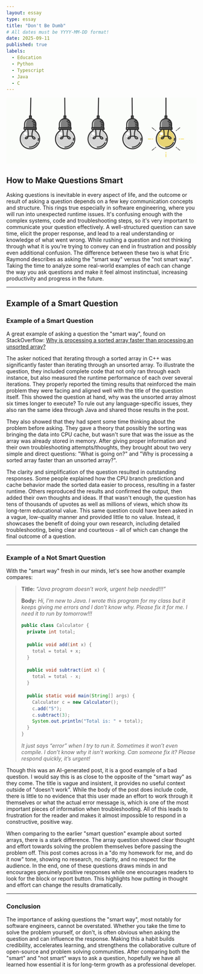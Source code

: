 ```yaml
---
layout: essay
type: essay
title: "Don't Be Dumb"
# All dates must be YYYY-MM-DD format!
date: 2025-09-11
published: true
labels:
  - Education
  - Python
  - Typescript
  - Java
  - C
---
```



<div class="essay-page">
  <img src="../img/essays/lightbulbs3.jpg" class="essay-header-img" alt="Light Bulbs">
</div>

<div class="text-center">
  <h2> How to Make Questions Smart </h2>
</div>

Asking questions is inevitable in every aspect of life, and the outcome or result of asking a question depends on a few key communication concepts and structure. This rings true especially in software engineering, where you will run into unexpected runtime issues. It's confusing enough with the complex systems, code and troubleshooting steps, so it's very important to communicate your question effectively. A well-structured question can save time, elicit the proper response, and lead to a real understanding or knowledge of what went wrong. While rushing a question and not thinking through what it is you're trying to convey can end in frustration and possibly even additional confusion. The difference between these two is what Eric Raymond describes as asking the "smart way" versus the "not smart way". Taking the time to analyze some real-world examples of each can change the way you ask questions and make it feel almost instinctual, increasing productivity and progress in the future.

---

<div class="text-center">
  <h2> Example of a Smart Question </h2>
</div>

### Example of a Smart Question

A great example of asking a question the "smart way", found on StackOverflow: [Why is processing a sorted array faster than processing an unsorted array?](https://stackoverflow.com/questions/11227809/why-is-processing-a-sorted-array-faster-than-processing-an-unsorted-array)

The asker noticed that iterating through a sorted array in C++ was significantly faster than iterating through an unsorted array. To illustrate the question, they included complete code that not only ran through each instance, but also measured the runtime performance of each over several iterations. They properly reported the timing results that reinforced the main problem they were facing and aligned well with the title of the question itself. This showed the question at hand, why was the unsorted array almost six times longer to execute? To rule out any language-specific issues, they also ran the same idea through Java and shared those results in the post.

They also showed that they had spent some time thinking about the problem before asking. They gave a theory that possibly the sorting was bringing the data into CPU cache, but wasn't sure that was the issue as the array was already stored in memory. After giving proper information and their own troubleshooting attempts/thoughts, they brought about two very simple and direct questions: "What is going on?" and "Why is processing a sorted array faster than an unsorted array?".

The clarity and simplification of the question resulted in outstanding responses. Some people explained how the CPU branch prediction and cache behavior made the sorted data easier to process, resulting in a faster runtime. Others reproduced the results and confirmed the output, then added their own thoughts and ideas. If that wasn't enough, the question has tens of thousands of upvotes as well as millions of views, which show its long-term educational value. This same question could have been asked in a vague, low-quality manner and provided little to no value. Instead, it showcases the benefit of doing your own research, including detailed troubleshooting, being clear and courteous - all of which can change the final outcome of a question.

---

### Example of a Not Smart Question

With the "smart way" fresh in our minds, let's see how another example compares:

> **Title:** *“Java program doesn’t work, urgent help needed!!!”*  
>   
> **Body:** 
> *Hi, I’m new to Java. I wrote this program for my class but it keeps giving me errors and I don’t know why. Please fix it for me. I need it to run by tomorrow!!!*
>   
> ```java
> public class Calculator {
>   private int total;
> 
>   public void add(int x) {
>     total = total + x;
>   }
> 
>   public void subtract(int x) {
>     total = total - x;
>   }
> 
>   public static void main(String[] args) {
>     Calculator c = new Calculator();
>     c.add("5");
>     c.subtract(3);
>     System.out.println("Total is: " + total);
>   }
> }
> ```
>   
> *It just says “error” when I try to run it. Sometimes it won’t even compile. I don’t know why it isn’t working. Can someone fix it? Please respond quickly, it’s urgent!*

Though this was an AI-generated post, it is a good example of a bad question. I would say this is as close to the opposite of the "smart way" as they come. The title is vague and insistent, it provides no useful context outside of "doesn't work". While the body of the post does include code, there is little to no evidence that this user made an effort to work through it themselves or what the actual error message is, which is one of the most important pieces of information when troubleshooting. All of this leads to frustration for the reader and makes it almost impossible to respond in a constructive, positive way.

When comparing to the earlier "smart question" example about sorted arrays, there is a stark difference. The array question showed clear thought and effort towards solving the problem themselves before passing the problem off. This post comes across in a "do my homework for me, and do it now" tone, showing no research, no clarity, and no respect for the audience. In the end, one of these questions draws minds in and encourages genuinely positive responses while one encourages readers to look for the block or report button. This highlights how putting in thought and effort can change the results dramatically.

---

### Conclusion

The importance of asking questions the "smart way", most notably for software engineers, cannot be overstated. Whether you take the time to solve the problem yourself, or don't, is often obvious when asking the question and can influence the response. Making this a habit builds credibility, accelerates learning, and strengthens the collaborative culture of open-source and problem solving communities. After comparing both the "smart" and "not smart" ways to ask a question, hopefully we have all learned how essential it is for long-term growth as a professional developer.
